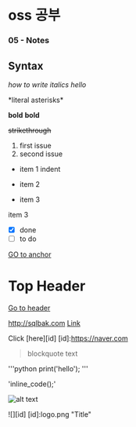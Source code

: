 # oss 공부


### 05 - Notes

## Syntax

*how to write italics*
*hello*

\*literal asterisks\*

**bold**
__bold__

~~strikethrough~~

1. first issue
2. second issue

* item 1
 indent
- item 2
 + item 3

  item 3

- [x] done
- [ ] to do

<a id="anchor"></a>
[GO to anchor](#anchor)

# Top Header
[Go to header](#Top-Header)

http://sqlbak.com
[Link](https://naver.com
"optional title")

Click [here][id]
[id]:https://naver.com

>blockquote text

'''python
print('hello');
'''

'inline_code();'

![alt text](logo.png "Title")

![][id]
[id]:logo.png "Title"
